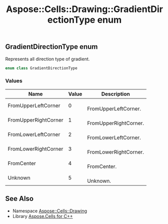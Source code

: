 ﻿---
title: Aspose::Cells::Drawing::GradientDirectionType enum
linktitle: GradientDirectionType
second_title: Aspose.Cells for C++ API Reference
description: 'Aspose::Cells::Drawing::GradientDirectionType enum. Represents all direction type of gradient in C++.'
type: docs
weight: 8600
url: /cpp/aspose.cells.drawing/gradientdirectiontype/
---
## GradientDirectionType enum


Represents all direction type of gradient.

```cpp
enum class GradientDirectionType
```

### Values

| Name | Value | Description |
| --- | --- | --- |
| FromUpperLeftCorner | 0 | <br>FromUpperLeftCorner. |
| FromUpperRightCorner | 1 | <br>FromUpperRightCorner. |
| FromLowerLeftCorner | 2 | <br>FromLowerLeftCorner. |
| FromLowerRightCorner | 3 | <br>FromLowerRightCorner. |
| FromCenter | 4 | <br>FromCenter. |
| Unknown | 5 | <br>Unknown. |

## See Also

* Namespace [Aspose::Cells::Drawing](../)
* Library [Aspose.Cells for C++](../../)
